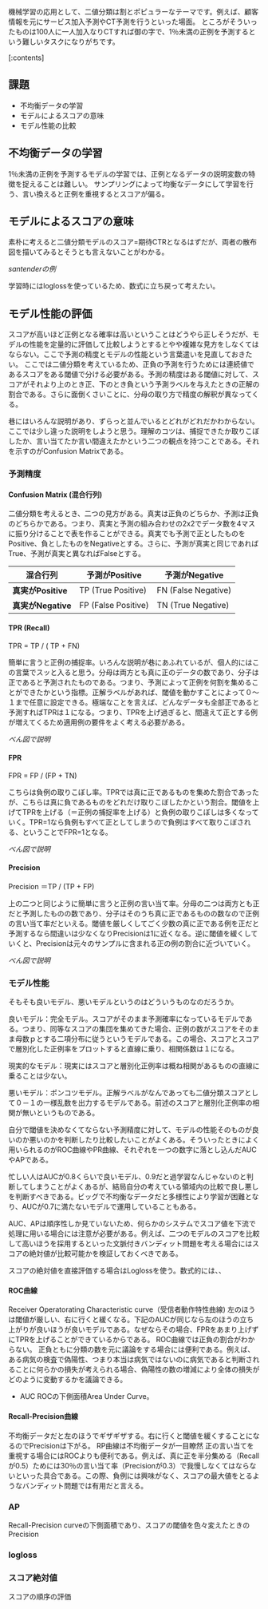 機械学習の応用として、二値分類は割とポピュラーなテーマです。例えば、顧客情報を元にサービス加入予測やCT予測を行うといった場面。
ところがそういったものは100人に一人加入なりCTすれば御の字で、1％未満の正例を予測するという難しいタスクになりがちです。


[:contents]




## 課題
- 不均衡データの学習
- モデルによるスコアの意味
- モデル性能の比較

## 不均衡データの学習
1％未満の正例を予測するモデルの学習では、正例となるデータの説明変数の特徴を捉えることは難しい。
サンプリングによって均衡なデータにして学習を行う、言い換えると正例を重視するとスコアが偏る。

## モデルによるスコアの意味
素朴に考えると二値分類モデルのスコア=期待CTRとなるはずだが、両者の散布図を描いてみるとそうとも言えないことがわかる。

*santenderの例*

学習時にはloglossを使っているため、数式に立ち戻って考えたい。

## モデル性能の評価
スコアが高いほど正例となる確率は高いということはどうやら正しそうだが、モデルの性能を定量的に評価して比較しようとするとやや複雑な見方をしなくてはならない。ここで予測の精度とモデルの性能という言葉遣いを見直しておきたい。
ここでは二値分類を考えているため、正負の予測を行うためには連続値であるスコアをある閾値で分ける必要がある。予測の精度はある閾値に対して、スコアがそれより上のとき正、下のとき負という予測ラベルを与えたときの正解の割合である。さらに面倒くさいことに、分母の取り方で精度の解釈が異なってくる。

巷にはいろんな説明があり、ずらっと並んでいるとどれがどれだかわからない。ここでは少し違った説明をしようと思う。理解のコツは、捕捉できたか取りこぼしたか、言い当てたか言い間違えたかという二つの観点を持つことである。それを示すのがConfusion Matrixである。

### 予測精度
#### Confusion Matrix (混合行列)
二値分類を考えるとき、二つの見方がある。真実は正負のどちらか、予測は正負のどちらかである。つまり、真実と予測の組み合わせの2x2でデータ数を4マスに振り分けることで表を作ることができる。真実でも予測で正としたものをPositive、負としたものをNegativeとする。さらに、予測が真実と同じであればTrue、予測が真実と異なればFalseとする。

|混合行列  |予測がPositive  |予測がNegative  |
|---|---|---|
|**真実がPositive**  |TP (True Positive)  |FN (False Negative) |
|**真実がNegative**  |FP (False Positive) |TN (True Negative) |

#### TPR (Recall)
TPR = TP / ( TP + FN)

簡単に言うと正例の捕捉率。いろんな説明が巷にあふれているが、個人的にはこの言葉でスッと入ると思う。分母は両方とも真に正のデータの数であり、分子は正であると予測されたものである。つまり、予測によって正例を何割を集めることができたかという指標。正解ラベルがあれば、閾値を動かすことによって０～１まで任意に設定できる。極端なことを言えば、どんなデータも全部正であると予測すればTPRは１になる。つまり、TPRを上げ過ぎると、間違えて正とする例が増えてくるため適用例の要件をよく考える必要がある。

*べん図で説明*

#### FPR
FPR = FP / (FP + TN)

こちらは負例の取りこぼし率。TPRでは真に正であるものを集めた割合であったが、こちらは真に負であるものをどれだけ取りこぼしたかという割合。閾値を上げてTPRを上げる（＝正例の捕捉率を上げる）と負例の取りこぼしは多くなっていく。TPR=1なら負例もすべて正としてしまうので負例はすべて取りこぼされる、ということでFPR=1となる。

*べん図で説明*

#### Precision
Precision ＝TP / (TP + FP)

上の二つと同じように簡単に言うと正例の言い当て率。分母の二つは両方とも正だと予測したものの数であり、分子はそのうち真に正であるものの数なので正例の言い当て率だといえる。閾値を厳しくしてごく少数の真に正である例を正だと予測するなら間違いは少なくなりPrecisionは1に近くなる。逆に閾値を緩くしていくと、Precisionは元々のサンプルに含まれる正の例の割合に近づいていく。

*べん図で説明*

### モデル性能

そもそも良いモデル、悪いモデルというのはどういうものなのだろうか。

良いモデル：完全モデル。スコアがそのまま予測確率になっているモデルである。つまり、同等なスコアの集団を集めてきた場合、正例の数がスコアをそのまま母数ｐとする二項分布に従うというモデルである。この場合、スコアとスコアで層別化した正例率をプロットすると直線に乗り、相関係数は１になる。

現実的なモデル：現実にはスコアと層別化正例率は概ね相関があるものの直線に乗ることは少ない。

悪いモデル：ポンコツモデル。正解ラベルがなんであっても二値分類スコアとして０－１の一様乱数を出力するモデルである。前述のスコアと層別化正例率の相関が無いというものである。

自分で閾値を決めなくてならない予測精度に対して、モデルの性能そのものが良いのか悪いのかを判断したり比較したいことがよくある。そういったときによく用いられるのがROC曲線やPR曲線、それぞれを一つの数字に落とし込んだAUCやAPである。

忙しい人はAUCが0.8くらいで良いモデル、0.9だと過学習なんじゃないのと判断してしまうことがよくあるが、結局自分の考えている領域内の比較で良し悪しを判断すべきである。ビッグで不均衡なデータだと多様性により学習が困難となり、AUCが0.7に満たないモデルで運用していることもある。

AUC、APは順序性しか見ていないため、何らかのシステムでスコア値を下流で処理に用いる場合には注意が必要がある。例えば、二つのモデルのスコアを比較して高いほうを採用するといった文脈付きバンディット問題を考える場合にはスコアの絶対値が比較可能かを検証しておくべきである。

スコアの絶対値を直接評価する場合はLoglossを使う。数式的には、、

#### ROC曲線
Receiver Operatorating Characteristic curve（受信者動作特性曲線)
左のほうは閾値が厳しい、右に行くと緩くなる。下記のAUCが同じなら左のほうの立ち上がりが良いほうが良いモデルである。なぜならその場合、FPRをあまり上げずにTPRを上げることができているからである。
ROC曲線では正負の割合がわからない。
正負ともに分類の数を元に議論をする場合には便利である。例えば、ある病気の検査で偽陽性、つまり本当は病気ではないのに病気であると判断されることに何らかの損失が考えられる場合、偽陽性の数の増減により全体の損失がどのように変動するかを議論できる。

- AUC
ROCの下側面積Area Under Curve。

#### Recall-Precision曲線
不均衡データだと左のほうでギザギザする。右に行くと閾値を緩くすることになるのでPrecisionは下がる。
RP曲線は不均衡データが一目瞭然
正の言い当てを重視する場合にはROCよりも便利である。例えば、真に正を半分集める（Recallが0.5）ためには30％の言い当て率（Precisionが0.3）で我慢しなくてはならないといった具合である。この際、負例には興味がなく、スコアの最大値をとるようなバンディット問題では有用だと言える。

### AP
Recall-Precision curveの下側面積であり、スコアの閾値を色々変えたときのPrecision

### logloss

### スコア絶対値
スコアの順序の評価
